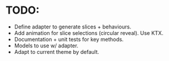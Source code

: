 <h1>TODO: </h1>

<ul>
  <li>Define adapter to generate slices + behaviours.</li>
  <li>Add animation for slice selections (circular reveal). Use KTX.</li>
  <li>Documentation + unit tests for key methods.</li>
  <li>Models to use w/ adapter.</li>
  <li>Adapt to current theme by default.</li>
</ul>
